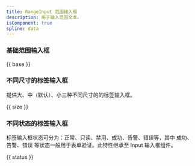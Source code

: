 ```yaml
---
title: RangeInput 范围输入框
description: 用于输入范围文本。
isComponent: true
spline: data
---
```


### 基础范围输入框

{{ base }}

### 不同尺寸的标签输入框

提供大、中（默认）、小三种不同尺寸的的标签输入框。

{{ size }}


### 不同状态的标签输入框

标签输入框状态可分为：正常、只读、禁用、成功、告警、错误等，其中 成功、告警、错误 等状态一般用于表单验证。此特性继承至 Input 输入框组件。

{{ status }}

